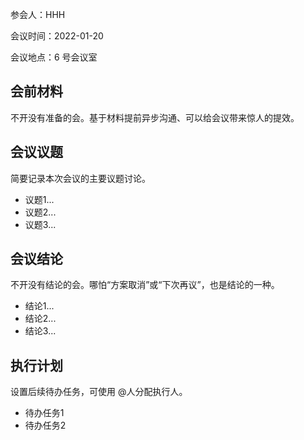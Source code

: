参会人：HHH

会议时间：2022-01-20

会议地点：6 号会议室

## 会前材料 

不开没有准备的会。基于材料提前异步沟通、可以给会议带来惊人的提效。

## 会议议题

简要记录本次会议的主要议题讨论。

- 议题1...
- 议题2...
- 议题3...

## 会议结论

不开没有结论的会。哪怕“方案取消”或“下次再议”，也是结论的一种。

- 结论1...
- 结论2...
- 结论3...

## 执行计划

设置后续待办任务，可使用 @人分配执行人。

- 待办任务1 
- 待办任务2  